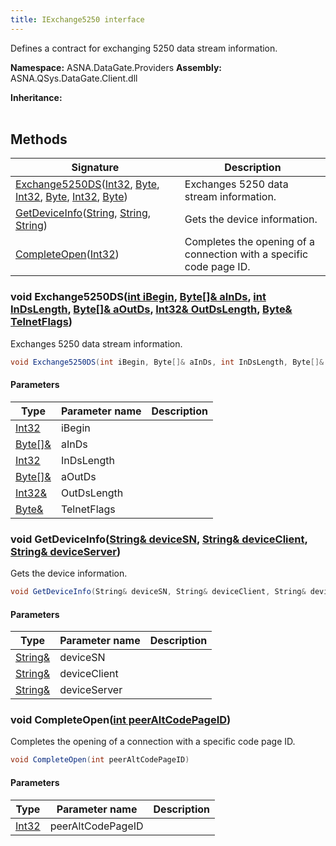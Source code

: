 ```yaml
---
title: IExchange5250 interface
---
```


Defines a contract for exchanging 5250 data stream information.

**Namespace:** ASNA.DataGate.Providers
**Assembly:** ASNA.QSys.DataGate.Client.dll

**Inheritance:** 
<br>
<br>

## Methods

| Signature | Description |
| --- | --- |
| [Exchange5250DS](#exchange5250ds-int32-byte-int32-byte-int32-byte-)([Int32](https://docs.microsoft.com/en-us/dotnet/api/system.int32), [Byte](https://docs.microsoft.com/en-us/dotnet/api/system.byte), [Int32](https://docs.microsoft.com/en-us/dotnet/api/system.int32), [Byte](https://docs.microsoft.com/en-us/dotnet/api/system.byte), [Int32](https://docs.microsoft.com/en-us/dotnet/api/system.int32), [Byte](https://docs.microsoft.com/en-us/dotnet/api/system.byte)) | Exchanges 5250 data stream information.
| [GetDeviceInfo](#getdeviceinfo-string-string-string-)([String](https://docs.microsoft.com/en-us/dotnet/api/system.string), [String](https://docs.microsoft.com/en-us/dotnet/api/system.string), [String](https://docs.microsoft.com/en-us/dotnet/api/system.string)) | Gets the device information.
| [CompleteOpen](#completeopen-int32-)([Int32](https://docs.microsoft.com/en-us/dotnet/api/system.int32)) | Completes the opening of a connection with a specific code page ID.

### void Exchange5250DS([int iBegin](https://learn.microsoft.com/en-us/dotnet/csharp/language-reference/builtin-types/integral-numeric-types), [Byte\[\]& aInDs](https://docs.microsoft.com/en-us/dotnet/api/system.byte), [int InDsLength](https://learn.microsoft.com/en-us/dotnet/csharp/language-reference/builtin-types/integral-numeric-types), [Byte\[\]& aOutDs](https://docs.microsoft.com/en-us/dotnet/api/system.byte), [Int32& OutDsLength](https://docs.microsoft.com/en-us/dotnet/api/system.int32), [Byte& TelnetFlags](https://docs.microsoft.com/en-us/dotnet/api/system.byte))

Exchanges 5250 data stream information.

```cs
void Exchange5250DS(int iBegin, Byte[]& aInDs, int InDsLength, Byte[]& aOutDs, Int32& OutDsLength, Byte& TelnetFlags)
```

#### Parameters

| Type | Parameter name | Description
| --- | --- | ---
| [Int32](https://docs.microsoft.com/en-us/dotnet/api/system.int32) | iBegin | 
| [Byte\[\]&](https://docs.microsoft.com/en-us/dotnet/api/system.byte) | aInDs | 
| [Int32](https://docs.microsoft.com/en-us/dotnet/api/system.int32) | InDsLength | 
| [Byte\[\]&](https://docs.microsoft.com/en-us/dotnet/api/system.byte) | aOutDs | 
| [Int32&](https://docs.microsoft.com/en-us/dotnet/api/system.int32) | OutDsLength | 
| [Byte&](https://docs.microsoft.com/en-us/dotnet/api/system.byte) | TelnetFlags | 

### void GetDeviceInfo([String& deviceSN](https://docs.microsoft.com/en-us/dotnet/api/system.string), [String& deviceClient](https://docs.microsoft.com/en-us/dotnet/api/system.string), [String& deviceServer](https://docs.microsoft.com/en-us/dotnet/api/system.string))

Gets the device information.

```cs
void GetDeviceInfo(String& deviceSN, String& deviceClient, String& deviceServer)
```

#### Parameters

| Type | Parameter name | Description
| --- | --- | ---
| [String&](https://docs.microsoft.com/en-us/dotnet/api/system.string) | deviceSN | 
| [String&](https://docs.microsoft.com/en-us/dotnet/api/system.string) | deviceClient | 
| [String&](https://docs.microsoft.com/en-us/dotnet/api/system.string) | deviceServer | 

### void CompleteOpen([int peerAltCodePageID](https://learn.microsoft.com/en-us/dotnet/csharp/language-reference/builtin-types/integral-numeric-types))

Completes the opening of a connection with a specific code page ID.

```cs
void CompleteOpen(int peerAltCodePageID)
```

#### Parameters

| Type | Parameter name | Description
| --- | --- | ---
| [Int32](https://docs.microsoft.com/en-us/dotnet/api/system.int32) | peerAltCodePageID | 
